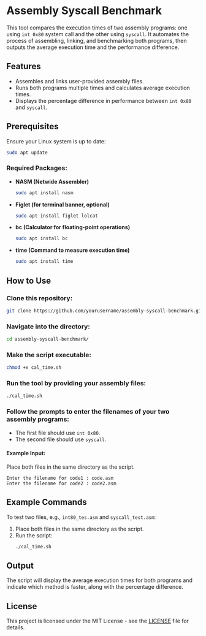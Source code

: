 # Assembly Syscall Benchmark

This tool compares the execution times of two assembly programs: one using `int 0x80` system call and the other using `syscall`. It automates the process of assembling, linking, and benchmarking both programs, then outputs the average execution time and the performance difference.

## Features
- Assembles and links user-provided assembly files.
- Runs both programs multiple times and calculates average execution times.
- Displays the percentage difference in performance between `int 0x80` and `syscall`.

## Prerequisites
Ensure your Linux system is up to date:
```bash
sudo apt update
```
### Required Packages:
- **NASM (Netwide Assembler)**
  ```bash
  sudo apt install nasm
  ```
- **Figlet (for terminal banner, optional)**
  ```bash
  sudo apt install figlet lolcat
  ```
- **bc (Calculator for floating-point operations)**
  ```bash
  sudo apt install bc
  ```
- **time (Command to measure execution time)**
  ```bash
  sudo apt install time
  ```

## How to Use
### Clone this repository:
```bash
git clone https://github.com/yourusername/assembly-syscall-benchmark.git
```
### Navigate into the directory:
```bash
cd assembly-syscall-benchmark/
```
### Make the script executable:
```bash
chmod +x cal_time.sh
```
### Run the tool by providing your assembly files:
```bash
./cal_time.sh
```

### Follow the prompts to enter the filenames of your two assembly programs:
- The first file should use `int 0x80`.
- The second file should use `syscall`.

#### Example Input:
Place both files in the same directory as the script.
```
Enter the filename for code1 : code.asm
Enter the filename for code2 : code2.asm
```

## Example Commands
To test two files, e.g., `int80_tes.asm` and `syscall_test.asm`:
1. Place both files in the same directory as the script.
2. Run the script:
   ```bash
   ./cal_time.sh
   ```

## Output
The script will display the average execution times for both programs and indicate which method is faster, along with the percentage difference.

## License
This project is licensed under the MIT License - see the [LICENSE](LICENSE) file for details.

